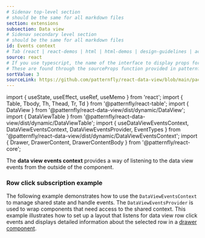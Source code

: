 ```yaml
---
# Sidenav top-level section
# should be the same for all markdown files
section: extensions
subsection: Data view
# Sidenav secondary level section
# should be the same for all markdown files
id: Events context
# Tab (react | react-demos | html | html-demos | design-guidelines | accessibility)
source: react
# If you use typescript, the name of the interface to display props for
# These are found through the sourceProps function provided in patternfly-docs.source.js
sortValue: 3
sourceLink: https://github.com/patternfly/react-data-view/blob/main/packages/module/patternfly-docs/content/extensions/data-view/examples/EventsContext/EventsContext.md
---
```

import { useState, useEffect, useRef, useMemo } from 'react';
import { Table, Tbody, Th, Thead, Tr, Td } from '@patternfly/react-table';
import { DataView } from '@patternfly/react-data-view/dist/dynamic/DataView';
import { DataViewTable } from '@patternfly/react-data-view/dist/dynamic/DataViewTable';
import { useDataViewEventsContext, DataViewEventsContext, DataViewEventsProvider, EventTypes } from '@patternfly/react-data-view/dist/dynamic/DataViewEventsContext';
import { Drawer, DrawerContent, DrawerContentBody } from '@patternfly/react-core';

The **data view  events context** provides a way of listening to the data view events from the outside of the component.

### Row click subscription example
The following example demonstrates how to use the `DataViewEventsContext` to manage shared state and handle events. The `DataViewEventsProvider` is used to wrap components that need access to the shared context. This example illustrates how to set up a layout that listens for data view row click events and displays detailed information about the selected row in a [drawer component](/components/drawer).


```js file="./EventsExample.tsx"

```

